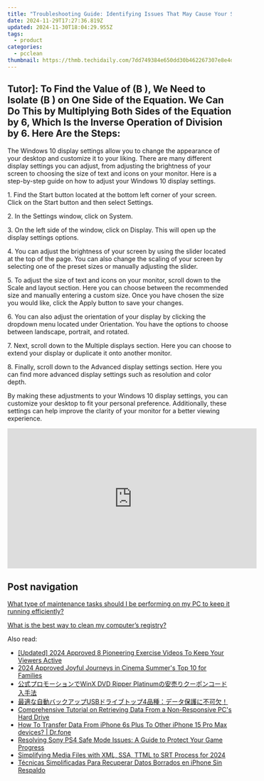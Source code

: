 ```yaml
---
title: "Troubleshooting Guide: Identifying Issues That May Cause Your Screen To Remain Black - Insights From YL Computing & YL Software"
date: 2024-11-29T17:27:36.819Z
updated: 2024-11-30T18:04:29.955Z
tags:
  - product
categories:
  - pcclean
thumbnail: https://thmb.techidaily.com/7dd749384e650dd30b462267307e8e4df40b220cb06bb407dea1434bb08c1a07.jpg
---
```


## Tutor]: To Find the Value of \(B \), We Need to Isolate \(B \) on One Side of the Equation. We Can Do This by Multiplying Both Sides of the Equation by 6, Which Is the Inverse Operation of Division by 6. Here Are the Steps:

The Windows 10 display settings allow you to change the appearance of your desktop and customize it to your liking. There are many different display settings you can adjust, from adjusting the brightness of your screen to choosing the size of text and icons on your monitor. Here is a step-by-step guide on how to adjust your Windows 10 display settings. 

1\. Find the Start button located at the bottom left corner of your screen. Click on the Start button and then select Settings.

2\. In the Settings window, click on System.

3\. On the left side of the window, click on Display. This will open up the display settings options. 

4\. You can adjust the brightness of your screen by using the slider located at the top of the page. You can also change the scaling of your screen by selecting one of the preset sizes or manually adjusting the slider.

5\. To adjust the size of text and icons on your monitor, scroll down to the Scale and layout section. Here you can choose between the recommended size and manually entering a custom size. Once you have chosen the size you would like, click the Apply button to save your changes.

6\. You can also adjust the orientation of your display by clicking the dropdown menu located under Orientation. You have the options to choose between landscape, portrait, and rotated.

7\. Next, scroll down to the Multiple displays section. Here you can choose to extend your display or duplicate it onto another monitor.

8\. Finally, scroll down to the Advanced display settings section. Here you can find more advanced display settings such as resolution and color depth. 

By making these adjustments to your Windows 10 display settings, you can customize your desktop to fit your personal preference. Additionally, these settings can help improve the clarity of your monitor for a better viewing experience.

<!-- affiliate ads begin -->
<iframe width="560" height="315" src="https://www.youtube.com/embed/Xa2_mFu-obA?si=_xDGF1pv-dnuaDOr" title="YouTube video player" frameborder="0" allow="accelerometer; autoplay; clipboard-write; encrypted-media; gyroscope; picture-in-picture; web-share" referrerpolicy="strict-origin-when-cross-origin" allowfullscreen></iframe>
<!-- affiliate ads end -->

## Post navigation

[What type of maintenance tasks should I be performing on my PC to keep it running efficiently?](https://tools.techidaily.com/pcclean/products/)

[What is the best way to clean my computer’s registry?](https://tools.techidaily.com/pcclean/products/)

<ins class="adsbygoogle"
     style="display:block"
     data-ad-format="autorelaxed"
     data-ad-client="ca-pub-7571918770474297"
     data-ad-slot="1223367746"></ins>

<ins class="adsbygoogle"
     style="display:block"
     data-ad-client="ca-pub-7571918770474297"
     data-ad-slot="8358498916"
     data-ad-format="auto"
     data-full-width-responsive="true"></ins>

<span class="atpl-alsoreadstyle">Also read:</span>
<div><ul>
<li><a href="https://facebook-record-videos.techidaily.com/updated-2024-approved-8-pioneering-exercise-videos-to-keep-your-viewers-active/"><u>[Updated] 2024 Approved 8 Pioneering Exercise Videos To Keep Your Viewers Active</u></a></li>
<li><a href="https://fox-friendly.techidaily.com/2024-approved-joyful-journeys-in-cinema-summers-top-10-for-families/"><u>2024 Approved Joyful Journeys in Cinema Summer's Top 10 for Families</u></a></li>
<li><a href="https://some-knowledge.techidaily.com/1725288610271-winx-dvd-ripper-platinum/"><u>公式プロモーションでWinX DVD Ripper Platinumの安売りクーポンコード入手法</u></a></li>
<li><a href="https://win-cloud.techidaily.com/1728481238063-usb4/"><u>最適な自動バックアップUSBドライブトップ4品種：データ保護に不可欠！</u></a></li>
<li><a href="https://win-cloud.techidaily.com/comprehensive-tutorial-on-retrieving-data-from-a-non-responsive-pcs-hard-drive/"><u>Comprehensive Tutorial on Retrieving Data From a Non-Responsive PC's Hard Drive</u></a></li>
<li><a href="https://review-topics.techidaily.com/how-to-transfer-data-from-iphone-6s-plus-to-other-iphone-15-pro-max-devices-drfone-by-drfone-transfer-data-from-ios-transfer-data-from-ios/"><u>How To Transfer Data From iPhone 6s Plus To Other iPhone 15 Pro Max devices? | Dr.fone</u></a></li>
<li><a href="https://win-cloud.techidaily.com/resolving-sony-ps4-safe-mode-issues-a-guide-to-protect-your-game-progress/"><u>Resolving Sony PS4 Safe Mode Issues: A Guide to Protect Your Game Progress</u></a></li>
<li><a href="https://extra-approaches.techidaily.com/simplifying-media-files-with-xml-ssa-ttml-to-srt-process-for-2024/"><u>Simplifying Media Files with XML, SSA, TTML to SRT Process for 2024</u></a></li>
<li><a href="https://win-cloud.techidaily.com/tecnicas-simplificadas-para-recuperar-datos-borrados-en-iphone-sin-respaldo/"><u>Técnicas Simplificadas Para Recuperar Datos Borrados en iPhone Sin Respaldo</u></a></li>
</ul></div>

